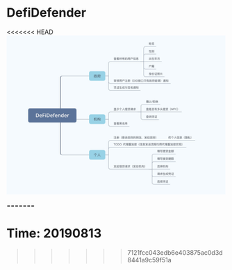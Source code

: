 # DefiDefender

<<<<<<< HEAD
![functions](assets/functions.jpg)

=======
# Time: 20190813
>>>>>>> 7121fcc043edb6e403875ac0d3d8441a9c59f51a
